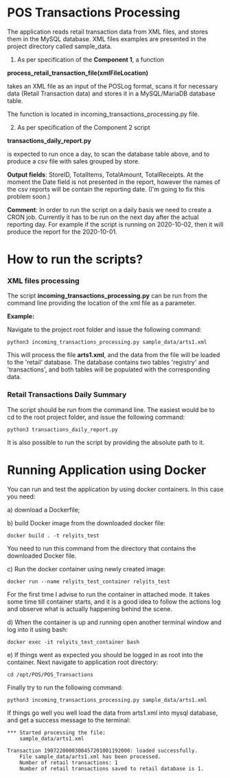 # POS Transactions Processing

The application reads retail transaction data from XML files, 
and stores them in the MySQL database. XML files examples are presented in the project directory called sample_data.

1) As per specification of the **Component 1**, a function

**process_retail_transaction_file(xmlFileLocation)**

takes an XML file as an input of the POSLog format, 
scans it for necessary data (Retail Transaction data) and stores it in a MySQL/MariaDB database table.

The function is located in incoming_transactions_processing.py file.

2) As per specification of the Component 2 script

**transactions_daily_report.py** 

is expected to run once a day, to scan the database table above, and to produce a csv file 
with sales grouped by store. 

**Output fields**: StoreID, TotalItems, TotalAmount, TotalReceipts.
At the moment the Date field is not presented in the report, however the names of the csv reports
will be contain the reporting date. (I'm going to fix this problem soon.)

**Comment**: In order to run the script on a daily basis we need to create a CRON job.
Currently it has to be run on the next day after the actual reporting day. For example
if the script is running on 2020-10-02, then it will produce the report for the 2020-10-01.

# How to run the scripts?

### XML files processing

The script **incoming_transactions_processing.py** can be run from the command line
providing the location of the xml file as a parameter. 

**Example:**

Navigate to the project root folder and issue the following command:
```
python3 incoming_transactions_processing.py sample_data/arts1.xml
```

This will process the file **arts1.xml**, and the data from the file will be loaded
to the 'retail' database. The database contains two tables 'registry' and 'transactions',
and both tables will be populated with the corresponding data.

### Retail Transactions Daily Summary

The script should be run from the command line. The easiest would be to cd to the 
root project folder, and issue the following command:
```
python3 transactions_daily_report.py
```

It is also possible to run the script by providing the absolute path to it.

# Running Application using Docker

You can run and test the application by using docker containers.
In this case you need:

a) download a Dockerfile;

b) build Docker image from the downloaded docker file:
```
docker build . -t relyits_test
```

You need to run this command from the directory that contains the downloaded Docker file.

c) Run the docker container using newly created image:
```
docker run --name relyits_test_container relyits_test
```

For the first time I advise to run the container in attached mode. It takes 
some time till container starts, and it is a good idea
to follow the actions log and observe what is actually happening behind the scene.

d) When the container is up and running open another terminal window and log into it
using bash:
```
docker exec -it relyits_test_container bash
```

e) If things went as expected you should be logged in as root into the container. 
Next navigate to application root directory:
```
cd /opt/POS/POS_Transactions
```

Finally try to run the following command:

```
python3 incoming_transactions_processing.py sample_data/arts1.xml
```

If things go well you well load the data from arts1.xml into mysql database, 
and get a success message to the terminal:
```
*** Started processing the file: 
	sample_data/arts1.xml

Transaction 1907220000300457201001192000: loaded successfully.
    File sample_data/arts1.xml has been processed.
    Number of retail transactions: 1
    Number of retail transactions saved to retail database is 1.
```
    
    